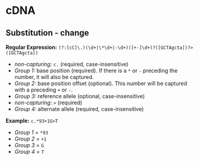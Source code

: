 # cDNA 

## Substitution - change
**Regular Expression:** `(?:[cC]\.)(\d+|\*\d+|-\d+)([+-]\d+)?([GCTAgcta])?>([GCTAgcta])`
- *non-capturing:* `c.` (required, case-insensitive)
- *Group 1:* base position (required). If there is a `*` or `-` preceding the number, it will also be captured.
- *Group 2:* base position offset (optional). This number will be captured with a preceding `+` or `-`.
- *Group 3:* reference allele (optional, case-insensitive)
- *non-capturing:* `>` (required)
- *Group 4:* alternate allele (required, case-insensitive)

**Example:** `c.*93+1G>T`
- *Group 1* = `*93`
- *Group 2* = `+1`
- *Group 3* = `G`
- *Group 4* = `T`
